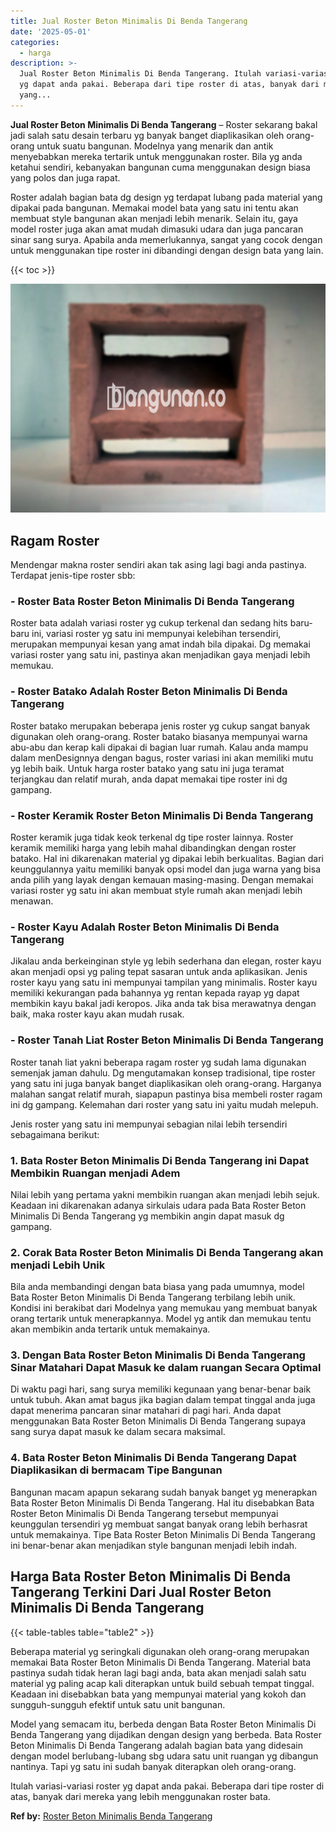 ```yaml
---
title: Jual Roster Beton Minimalis Di Benda Tangerang
date: '2025-05-01'
categories:
  - harga
description: >-
  Jual Roster Beton Minimalis Di Benda Tangerang. Itulah variasi-variasi roster
  yg dapat anda pakai. Beberapa dari tipe roster di atas, banyak dari mereka
  yang...
---
```


**Jual Roster Beton Minimalis Di Benda Tangerang** – Roster sekarang bakal jadi salah satu desain terbaru yg banyak banget diaplikasikan oleh orang-orang untuk suatu bangunan. Modelnya yang menarik dan antik menyebabkan mereka tertarik untuk menggunakan roster. Bila yg anda ketahui sendiri, kebanyakan bangunan cuma menggunakan design biasa yang polos dan juga rapat.

Roster adalah bagian bata dg design yg terdapat lubang pada material yang dipakai pada bangunan. Memakai model bata yang satu ini tentu akan membuat style bangunan akan menjadi lebih menarik. Selain itu, gaya model roster juga akan amat mudah dimasuki udara dan juga pancaran sinar sang surya. Apabila anda memerlukannya, sangat yang cocok dengan untuk menggunakan tipe roster ini dibandingi dengan design bata yang lain.

{{< toc >}}

![Jual Roster Beton Minimalis Di Benda Tangerang](/images/bata-roster-minimalis-37.png)

## Ragam Roster

Mendengar makna roster sendiri akan tak asing lagi bagi anda pastinya. Terdapat jenis-tipe roster sbb:

### \- Roster Bata Roster Beton Minimalis Di Benda Tangerang

Roster bata adalah variasi roster yg cukup terkenal dan sedang hits baru-baru ini, variasi roster yg satu ini mempunyai kelebihan tersendiri, merupakan mempunyai kesan yang amat indah bila dipakai. Dg memakai variasi roster yang satu ini, pastinya akan menjadikan gaya menjadi lebih memukau.

### \- Roster Batako Adalah Roster Beton Minimalis Di Benda Tangerang

Roster batako merupakan beberapa jenis roster yg cukup sangat banyak digunakan oleh orang-orang. Roster batako biasanya mempunyai warna abu-abu dan kerap kali dipakai di bagian luar rumah. Kalau anda mampu dalam menDesignnya dengan bagus, roster variasi ini akan memiliki mutu yg lebih baik. Untuk harga roster batako yang satu ini juga teramat terjangkau dan relatif murah, anda dapat memakai tipe roster ini dg gampang.

### \- Roster Keramik Roster Beton Minimalis Di Benda Tangerang

Roster keramik juga tidak keok terkenal dg tipe roster lainnya. Roster keramik memiliki harga yang lebih mahal dibandingkan dengan roster batako. Hal ini dikarenakan material yg dipakai lebih berkualitas. Bagian dari keunggulannya yaitu memiliki banyak opsi model dan juga warna yang bisa anda pilih yang layak dengan kemauan masing-masing. Dengan memakai variasi roster yg satu ini akan membuat style rumah akan menjadi lebih menawan.

### \- Roster Kayu Adalah Roster Beton Minimalis Di Benda Tangerang

Jikalau anda berkeinginan style yg lebih sederhana dan elegan, roster kayu akan menjadi opsi yg paling tepat sasaran untuk anda aplikasikan. Jenis roster kayu yang satu ini mempunyai tampilan yang minimalis. Roster kayu memiliki kekurangan pada bahannya yg rentan kepada rayap yg dapat membikin kayu bakal jadi keropos. Jika anda tak bisa merawatnya dengan baik, maka roster kayu akan mudah rusak.

### \- Roster Tanah Liat Roster Beton Minimalis Di Benda Tangerang

Roster tanah liat yakni beberapa ragam roster yg sudah lama digunakan semenjak jaman dahulu. Dg mengutamakan konsep tradisional, tipe roster yang satu ini juga banyak banget diaplikasikan oleh orang-orang. Harganya malahan sangat relatif murah, siapapun pastinya bisa membeli roster ragam ini dg gampang. Kelemahan dari roster yang satu ini yaitu mudah melepuh.

Jenis roster yang satu ini mempunyai sebagian nilai lebih tersendiri sebagaimana berikut:

### 1\. Bata Roster Beton Minimalis Di Benda Tangerang ini Dapat Membikin Ruangan menjadi Adem

Nilai lebih yang pertama yakni membikin ruangan akan menjadi lebih sejuk. Keadaan ini dikarenakan adanya sirkulais udara pada Bata Roster Beton Minimalis Di Benda Tangerang yg membikin angin dapat masuk dg gampang.

### 2\. Corak Bata Roster Beton Minimalis Di Benda Tangerang akan menjadi Lebih Unik

Bila anda membandingi dengan bata biasa yang pada umumnya, model Bata Roster Beton Minimalis Di Benda Tangerang terbilang lebih unik. Kondisi ini berakibat dari Modelnya yang memukau yang membuat banyak orang tertarik untuk menerapkannya. Model yg antik dan memukau tentu akan membikin anda tertarik untuk memakainya.

### 3\. Dengan Bata Roster Beton Minimalis Di Benda Tangerang Sinar Matahari Dapat Masuk ke dalam ruangan Secara Optimal

Di waktu pagi hari, sang surya memiliki kegunaan yang benar-benar baik untuk tubuh. Akan amat bagus jika bagian dalam tempat tinggal anda juga dapat menerima pancaran sinar matahari di pagi hari. Anda dapat menggunakan Bata Roster Beton Minimalis Di Benda Tangerang supaya sang surya dapat masuk ke dalam secara maksimal.

### 4\. Bata Roster Beton Minimalis Di Benda Tangerang Dapat Diaplikasikan di bermacam Tipe Bangunan

Bangunan macam apapun sekarang sudah banyak banget yg menerapkan Bata Roster Beton Minimalis Di Benda Tangerang. Hal itu disebabkan Bata Roster Beton Minimalis Di Benda Tangerang tersebut mempunyai keunggulan tersendiri yg membuat sangat banyak orang lebih berhasrat untuk memakainya. Tipe Bata Roster Beton Minimalis Di Benda Tangerang ini benar-benar akan menjadikan style bangunan menjadi lebih indah.

## Harga Bata Roster Beton Minimalis Di Benda Tangerang Terkini Dari Jual Roster Beton Minimalis Di Benda Tangerang

{{< table-tables table="table2" >}}

Beberapa material yg seringkali digunakan oleh orang-orang merupakan memakai Bata Roster Beton Minimalis Di Benda Tangerang. Material bata pastinya sudah tidak heran lagi bagi anda, bata akan menjadi salah satu material yg paling acap kali diterapkan untuk build sebuah tempat tinggal. Keadaan ini disebabkan bata yang mempunyai material yang kokoh dan sungguh-sungguh efektif untuk satu unit bangunan.

Model yang semacam itu, berbeda dengan Bata Roster Beton Minimalis Di Benda Tangerang yang dijadikan dengan design yang berbeda. Bata Roster Beton Minimalis Di Benda Tangerang adalah bagian bata yang didesain dengan model berlubang-lubang sbg udara satu unit ruangan yg dibangun nantinya. Tapi yg satu ini sudah banyak diterapkan oleh orang-orang.

Itulah variasi-variasi roster yg dapat anda pakai. Beberapa dari tipe roster di atas, banyak dari mereka yang lebih menggunakan roster bata.

**Ref by:** [Roster Beton Minimalis Benda Tangerang](https://id.wikipedia.org/wiki/Roster)
